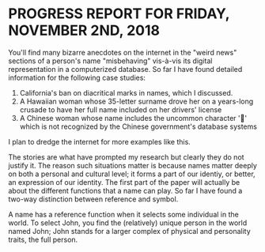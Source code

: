 # PROGRESS REPORT FOR FRIDAY, NOVEMBER 2ND, 2018

You'll find many bizarre anecdotes on the internet in the "weird news" sections
of a person's name "misbehaving" vis-à-vis its digital representation in a
computerized database. So far I have found detailed information for the
following case studies:

1. California's ban on diacritical marks in names, which I discussed.
2. A Hawaiian woman whose 35-letter surname drove her on a years-long
   crusade to have her full name included on her drivers' license
3. A Chinese woman whose name includes the uncommon character '𩧢' which is not
   recognized by the Chinese government's database systems

I plan to dredge the internet for more examples like this.

The stories are what have prompted my research but clearly they do not justify
it. The reason such situations matter is because names matter deeply on both a
personal and cultural level; it forms a part of our identiy, or better, an
expression of our identity. The first part of the paper will actually be about
the different functions that a name can play. So far I have found a two-way
distinction between reference and symbol.

A name has a reference function when it selects some individual in the world. To
select John, you find the (relatively) unique person in the world named John;
John stands for a larger complex of physical and personality traits, the full
person.
